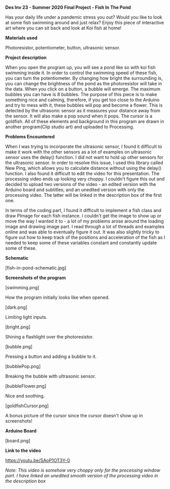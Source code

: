 **Des Inv 23 - Summer 2020 Final Project - Fish In The Pond**

Has your daily life under a pandemic stress you out? Would you like to look at some fish swimming around and just relax? Enjoy this piece of interactive art where you can sit back and look at Koi fish at home!

**Materials used**

Photoresistor, potentiometer, button, ultrasonic sensor.

**Project description**

When you open the program up, you will see a pond like so with koi fish swimming inside it. In order to control the swimming speed of these fish, you can turn the potentiometer. By changing how bright the surrounding is, you can change the brightness of the pond as the photoresistor will take in the data. When you click on a button, a bubble will emerge. The maximum bubbles you can have is 8 bubbles. The purpose of this piece is to make something nice and calming, therefore, if you get too close to the Arduino and try to mess with it, these bubbles will pop and become a flower. This is detected by the ultrasonic sensor as it measures your distance away from the sensor. It will also make a pop sound when it pops. The cursor is a goldfish. All of these elements and background in this program are drawn in another program(Clip studio art) and uploaded to Processing.

**Problems Encountered**

When I was trying to incorporate the ultrasonic sensor, I found it difficult to make it work with the other sensors as a lot of examples on ultrasonic sensor uses the delay() function. I did not want to hold up other sensors for the ultrasonic sensor. In order to resolve this issue, I used this library called New Ping, which allows you to calculate distance without using the delay() function. I also found it difficult to edit the video for this presentation. The processing video ends up looking very choppy. I couldn't figure this out and decided to upload two versions of the video - an edited version with the Arduino board and subtitles; and an unedited version with only the processing video. The latter will be linked in the description box of the first one.

In terms of the coding part, I found it difficult to implement a fish class and draw PImage for each fish instance. I couldn't get the image to show up or move the way I wanted it to - a lot of my problems arose around the loading image and drawing image part. I read through a lot of threads and examples online and was able to eventually figure it out. It was also slightly tricky to figure out how to keep track of the positions and acceleration of the fish as I needed to keep some of these variables constant and constantly update some of these.

**Schematic**

[fish-in-pond-schematic.jpg]

**Screenshots of the program**

[swimming.png]

How the program initially looks like when opened.

[dark.png]

Limiting light inputs.

[bright.png]

Shining a flashlight over the photoresistor.

[bubble.png]

Pressing a button and adding a bubble to it.

[bubblePop.png]

Breaking the bubble with ultrasonic sensor.

[bubbleFlower.png]

Nice and soothing.

[goldfishCursor.png]

A bonus picture of the cursor since the cursor doesn't show up in screenshots!

**Arduino Board**

[board.png]

**Link to the video**

https://youtu.be/SAoP1OT3Y-0

*Note: This video is somehow very choppy only for the processing window part. I have linked an unedited smooth version of the processing video in the description box*
